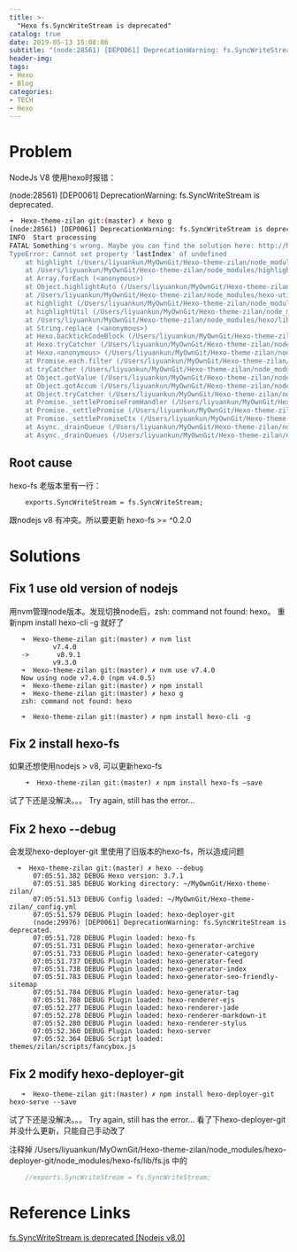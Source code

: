 ```yaml
---
title: >-
  "Hexo fs.SyncWriteStream is deprecated"
catalog: true
date: 2019-05-13 15:08:08
subtitle: "(node:28561) [DEP0061] DeprecationWarning: fs.SyncWriteStream is deprecated."
header-img:
tags:
- Hexo
- Blog
categories:
- TECH
- Hexo
---
```


# Problem

NodeJs V8 使用hexo时报错：

(node:28561) [DEP0061] DeprecationWarning: fs.SyncWriteStream is deprecated.

``` bash
➜  Hexo-theme-zilan git:(master) ✗ hexo g
(node:28561) [DEP0061] DeprecationWarning: fs.SyncWriteStream is deprecated.
INFO  Start processing
FATAL Something's wrong. Maybe you can find the solution here: http://hexo.io/docs/troubleshooting.html
TypeError: Cannot set property 'lastIndex' of undefined
    at highlight (/Users/liyuankun/MyOwnGit/Hexo-theme-zilan/node_modules/highlight.js/lib/highlight.js:511:35)
    at /Users/liyuankun/MyOwnGit/Hexo-theme-zilan/node_modules/highlight.js/lib/highlight.js:561:21
    at Array.forEach (<anonymous>)
    at Object.highlightAuto (/Users/liyuankun/MyOwnGit/Hexo-theme-zilan/node_modules/highlight.js/lib/highlight.js:560:40)
    at /Users/liyuankun/MyOwnGit/Hexo-theme-zilan/node_modules/hexo-util/lib/highlight.js:117:25
    at highlight (/Users/liyuankun/MyOwnGit/Hexo-theme-zilan/node_modules/hexo-util/lib/highlight.js:120:7)
    at highlightUtil (/Users/liyuankun/MyOwnGit/Hexo-theme-zilan/node_modules/hexo-util/lib/highlight.js:22:14)
    at /Users/liyuankun/MyOwnGit/Hexo-theme-zilan/node_modules/hexo/lib/plugins/filter/before_post_render/backtick_code_block.js:62:15
    at String.replace (<anonymous>)
    at Hexo.backtickCodeBlock (/Users/liyuankun/MyOwnGit/Hexo-theme-zilan/node_modules/hexo/lib/plugins/filter/before_post_render/backtick_code_block.js:14:31)
    at Hexo.tryCatcher (/Users/liyuankun/MyOwnGit/Hexo-theme-zilan/node_modules/bluebird/js/release/util.js:16:23)
    at Hexo.<anonymous> (/Users/liyuankun/MyOwnGit/Hexo-theme-zilan/node_modules/bluebird/js/release/method.js:15:34)
    at Promise.each.filter (/Users/liyuankun/MyOwnGit/Hexo-theme-zilan/node_modules/hexo/lib/extend/filter.js:63:65)
    at tryCatcher (/Users/liyuankun/MyOwnGit/Hexo-theme-zilan/node_modules/bluebird/js/release/util.js:16:23)
    at Object.gotValue (/Users/liyuankun/MyOwnGit/Hexo-theme-zilan/node_modules/bluebird/js/release/reduce.js:155:18)
    at Object.gotAccum (/Users/liyuankun/MyOwnGit/Hexo-theme-zilan/node_modules/bluebird/js/release/reduce.js:144:25)
    at Object.tryCatcher (/Users/liyuankun/MyOwnGit/Hexo-theme-zilan/node_modules/bluebird/js/release/util.js:16:23)
    at Promise._settlePromiseFromHandler (/Users/liyuankun/MyOwnGit/Hexo-theme-zilan/node_modules/bluebird/js/release/promise.js:512:31)
    at Promise._settlePromise (/Users/liyuankun/MyOwnGit/Hexo-theme-zilan/node_modules/bluebird/js/release/promise.js:569:18)
    at Promise._settlePromiseCtx (/Users/liyuankun/MyOwnGit/Hexo-theme-zilan/node_modules/bluebird/js/release/promise.js:606:10)
    at Async._drainQueue (/Users/liyuankun/MyOwnGit/Hexo-theme-zilan/node_modules/bluebird/js/release/async.js:138:12)
    at Async._drainQueues (/Users/liyuankun/MyOwnGit/Hexo-theme-zilan/node_modules/bluebird/js/release/async.js:143:10)
```
## Root cause
hexo-fs 老版本里有一行：
```
    exports.SyncWriteStream = fs.SyncWriteStream;
```
跟nodejs v8 有冲突。所以要更新 hexo-fs >= ^0.2.0

# Solutions
## Fix 1 use old version of nodejs

用nvm管理node版本。发现切换node后，zsh: command not found: hexo。
重新npm install hexo-cli -g 就好了

 ```
    ➜  Hexo-theme-zilan git:(master) ✗ nvm list
            v7.4.0
    ->       v8.9.1
            v9.3.0
    ➜  Hexo-theme-zilan git:(master) ✗ nvm use v7.4.0
    Now using node v7.4.0 (npm v4.0.5)
    ➜  Hexo-theme-zilan git:(master) ✗ npm install
    ➜  Hexo-theme-zilan git:(master) ✗ hexo g
    zsh: command not found: hexo

    ➜  Hexo-theme-zilan git:(master) ✗ npm install hexo-cli -g
```

## Fix 2 install hexo-fs
如果还想使用nodejs > v8, 可以更新hexo-fs

```
    ➜  Hexo-theme-zilan git:(master) ✗ npm install hexo-fs –save
```

试了下还是没解决。。。 Try again, still has the error...

## Fix 2 hexo --debug
会发现hexo-deployer-git 里使用了旧版本的hexo-fs，所以造成问题

  ```
    ➜  Hexo-theme-zilan git:(master) ✗ hexo --debug
        07:05:51.382 DEBUG Hexo version: 3.7.1
        07:05:51.385 DEBUG Working directory: ~/MyOwnGit/Hexo-theme-zilan/
        07:05:51.513 DEBUG Config loaded: ~/MyOwnGit/Hexo-theme-zilan/_config.yml
        07:05:51.579 DEBUG Plugin loaded: hexo-deployer-git
        (node:29976) [DEP0061] DeprecationWarning: fs.SyncWriteStream is deprecated.
        07:05:51.728 DEBUG Plugin loaded: hexo-fs
        07:05:51.731 DEBUG Plugin loaded: hexo-generator-archive
        07:05:51.733 DEBUG Plugin loaded: hexo-generator-category
        07:05:51.737 DEBUG Plugin loaded: hexo-generator-feed
        07:05:51.738 DEBUG Plugin loaded: hexo-generator-index
        07:05:51.783 DEBUG Plugin loaded: hexo-generator-seo-friendly-sitemap
        07:05:51.784 DEBUG Plugin loaded: hexo-generator-tag
        07:05:51.788 DEBUG Plugin loaded: hexo-renderer-ejs
        07:05:52.277 DEBUG Plugin loaded: hexo-renderer-jade
        07:05:52.278 DEBUG Plugin loaded: hexo-renderer-markdown-it
        07:05:52.280 DEBUG Plugin loaded: hexo-renderer-stylus
        07:05:52.360 DEBUG Plugin loaded: hexo-server
        07:05:52.364 DEBUG Script loaded: themes/zilan/scripts/fancybox.js
   ```
## Fix 2 modify hexo-deployer-git
 ```
    ➜  Hexo-theme-zilan git:(master) ✗ npm install hexo-deployer-git hexo-serve --save
 ```
试了下还是没解决。。。 Try again, still has the error...
看了下hexo-deployer-git并没什么更新，只能自己手动改了

注释掉 /Users/liyuankun/MyOwnGit/Hexo-theme-zilan/node_modules/hexo-deployer-git/node_modules/hexo-fs/lib/fs.js 中的
```javascript
    //exports.SyncWriteStream = fs.SyncWriteStream;
```

# Reference Links

[fs.SyncWriteStream is deprecated [Nodejs v8.0]](https://github.com/hexojs/hexo/issues/2598)


